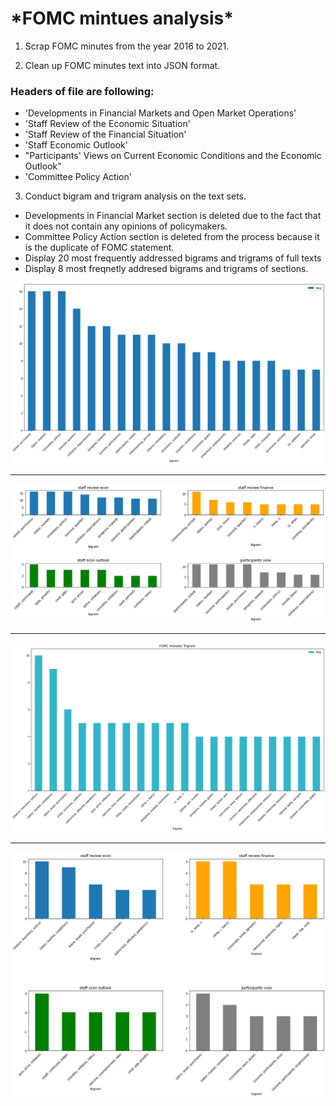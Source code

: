 <h1>*FOMC mintues analysis*</h1>

1. Scrap FOMC minutes from the year 2016 to 2021.

2. Clean up FOMC minutes text into JSON format. 

<h3>Headers of file are following:</h3>

- 'Developments in Financial Markets and Open Market Operations'
- 'Staff Review of the Economic Situation'
- 'Staff Review of the Financial Situation'
- 'Staff Economic Outlook'
- "Participants' Views on Current Economic Conditions and the Economic Outlook"
- 'Committee Policy Action'

3. Conduct bigram and trigram analysis on the text sets.

- Developments in Financial Market section is deleted due to the fact that it does not contain any opinions of policymakers. 
- Committee Policy Action section is deleted from the process because it is the duplicate of FOMC statement.
- Display 20 most frequently addressed bigrams and trigrams of full texts
- Display 8 most freqnetly addresed bigrams and trigrams of sections.

![bigram_fulltext](\img\bigram_fulltext_latest_minutes.png)

-----

![bigram_charts](\img\bigram_staff_opinions_minutes.png)

-----

![trigram_fulltext](\img\trigram_fulltext_latest_minutes.png)

-----

![trigram_charts](\img\trigram_staff_opinions_minutes.png)

